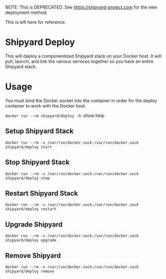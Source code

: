 NOTE: This is DEPRECATED.  See https://shipyard-project.com for the new deployment method.

This is left here for reference.

# Shipyard Deploy
This will deploy a componentized Shipyard stack on your Docker host.  It will
pull, launch, and link the various services together so you have an entire
Shipyard stack.

# Usage
You must bind the Docker socket into the container in order for the deploy container
to work with the Docker host.

`docker run --rm shipyard/deploy -h`: show help

## Setup Shipyard Stack
`docker run --rm -v /var/run/docker.sock:/var/run/docker.sock shipyard/deploy start`

## Stop Shipyard Stack
`docker run --rm -v /var/run/docker.sock:/var/run/docker.sock shipyard/deploy stop`

## Restart Shipyard Stack
`docker run --rm -v /var/run/docker.sock:/var/run/docker.sock shipyard/deploy restart`

## Upgrade Shipyard
`docker run --rm -v /var/run/docker.sock:/var/run/docker.sock shipyard/deploy upgrade`

## Remove Shipyard
`docker run --rm -v /var/run/docker.sock:/var/run/docker.sock shipyard/deploy remove`

